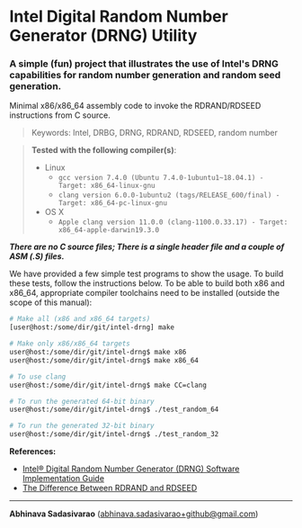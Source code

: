 # Intel Digital Random Number Generator (DRNG) Utility
### A simple (fun) project that illustrates the use of Intel's DRNG capabilities for random number generation and random seed generation.

Minimal x86/x86_64 assembly code to invoke the RDRAND/RDSEED instructions from C source.

> Keywords: Intel, DRBG, DRNG, RDRAND, RDSEED, random number

> **Tested with the following compiler(s)**:
>  * Linux
>      * `gcc version 7.4.0 (Ubuntu 7.4.0-1ubuntu1~18.04.1) - Target: x86_64-linux-gnu`
>      * `clang version 6.0.0-1ubuntu2 (tags/RELEASE_600/final) - Target: x86_64-pc-linux-gnu`
>  * OS X
>      * `Apple clang version 11.0.0 (clang-1100.0.33.17) - Target: x86_64-apple-darwin19.3.0`

**_There are no C source files; There is a single header file and a couple of ASM (.S) files._**

We have provided a few simple test programs to show the usage. To build these tests, follow the instructions below. To be able to build both x86 and x86_64, appropriate compiler toolchains need to be installed (outside the scope of this manual):

```bash
# Make all (x86 and x86_64 targets)
[user@host:/some/dir/git/intel-drng] make

# Make only x86/x86_64 targets
user@host:/some/dir/git/intel-drng$ make x86
user@host:/some/dir/git/intel-drng$ make x86_64

# To use clang
user@host:/some/dir/git/intel-drng$ make CC=clang

# To run the generated 64-bit binary
user@host:/some/dir/git/intel-drng$ ./test_random_64

# To run the generated 32-bit binary
user@host:/some/dir/git/intel-drng$ ./test_random_32
```

**References:**
  * [Intel® Digital Random Number Generator (DRNG) Software Implementation Guide](https://software.intel.com/en-us/articles/intel-digital-random-number-generator-drng-software-implementation-guide "Intel DRNG")
  * [The Difference Between RDRAND and RDSEED](https://software.intel.com/en-us/blogs/2012/11/17/the-difference-between-rdrand-and-rdseed "RDRAND and RDSEED")

---
**Abhinava Sadasivarao** (abhinava.sadasivarao+github@gmail.com)
